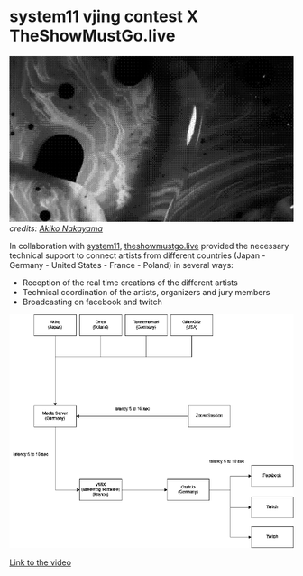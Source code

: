 # system11 vjing contest X TheShowMustGo.live



![](akiko_the_show_stream.png)
*credits: [Akiko Nakayama](akiko.co.jp)*

In collaboration with [system11](meliferarecords.com/), [theshowmustgo.live](https://theshowmustgo.live/) provided the necessary technical support to connect artists from different countries (Japan - Germany - United States - France - Poland) in several ways:

- Reception of the real time creations of the different artists
- Technical coordination of the artists, organizers and jury members
- Broadcasting on facebook and twitch


![](vjing_context_diagram.png)

[Link to the video](https://fb.watch/97u8Ira2zn/)
